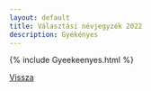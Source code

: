 ```yaml
---
layout: default
title: Választási névjegyzék 2022
description: Gyékényes
---
```


{% include Gyeekeenyes.html %}

[Vissza](./)